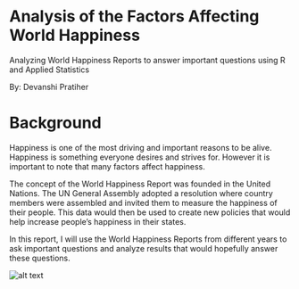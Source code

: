 # Analysis of the Factors Affecting World Happiness
Analyzing World Happiness Reports to answer important questions using R and Applied Statistics

By: Devanshi Pratiher


# Background
Happiness is one of the most driving and important reasons to be alive. Happiness is something everyone desires and strives for. However it is important to note that many factors affect happiness.  

The concept of the World Happiness Report was founded in the United Nations. The UN General Assembly adopted a resolution where country members were assembled and invited them to measure the happiness of their people. This data would then be used to create new policies that would help increase people’s happiness in their states. 

In this report, I will use the World Happiness Reports from different years to ask important questions and analyze results that would hopefully answer these questions.

![alt text](https://github.com/[devanshi-pratiher]/[happiness]/blob/[README.md]/correlation_graphs.jpg?raw=true)


